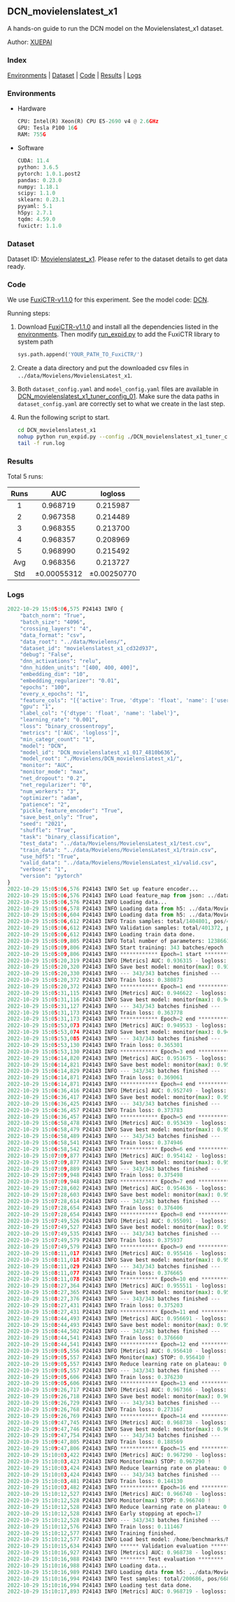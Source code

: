 ## DCN_movielenslatest_x1

A hands-on guide to run the DCN model on the Movielenslatest_x1 dataset.

Author: [XUEPAI](https://github.com/xue-pai)

### Index

[Environments](#Environments) | [Dataset](#Dataset) | [Code](#Code) | [Results](#Results) | [Logs](#Logs)

### Environments

+ Hardware
  
  ```python
  CPU: Intel(R) Xeon(R) CPU E5-2690 v4 @ 2.6GHz
  GPU: Tesla P100 16G
  RAM: 755G
  ```

+ Software
  
  ```python
  CUDA: 11.4
  python: 3.6.5
  pytorch: 1.0.1.post2
  pandas: 0.23.0
  numpy: 1.18.1
  scipy: 1.1.0
  sklearn: 0.23.1
  pyyaml: 5.1
  h5py: 2.7.1
  tqdm: 4.59.0
  fuxictr: 1.1.0
  ```

### Dataset

Dataset ID: [Movielenslatest_x1](https://github.com/openbenchmark/BARS/blob/master/ctr_prediction/datasets/MovieLens/README.md#Movielenslatest_x1). Please refer to the dataset details to get data ready.

### Code

We use [FuxiCTR-v1.1.0](https://github.com/xue-pai/FuxiCTR/tree/v1.1.0) for this experiment. See the model code: [DCN](https://github.com/xue-pai/FuxiCTR/blob/v1.1.0/fuxictr/pytorch/models/DCN.py).

Running steps:

1. Download [FuxiCTR-v1.1.0](https://github.com/xue-pai/FuxiCTR/archive/refs/tags/v1.1.0.zip) and install all the dependencies listed in the [environments](#environments). Then modify [run_expid.py](./run_expid.py#L5) to add the FuxiCTR library to system path
   
   ```python
   sys.path.append('YOUR_PATH_TO_FuxiCTR/')
   ```

2. Create a data directory and put the downloaded csv files in `../data/Movielens/MovielensLatest_x1`.

3. Both `dataset_config.yaml` and `model_config.yaml` files are available in [DCN_movielenslatest_x1_tuner_config_01](./DCN_movielenslatest_x1_tuner_config_01). Make sure the data paths in `dataset_config.yaml` are correctly set to what we create in the last step.

4. Run the following script to start.
   
   ```bash
   cd DCN_movielenslatest_x1
   nohup python run_expid.py --config ./DCN_movielenslatest_x1_tuner_config_01 --expid DCN_movielenslatest_x1_017_4810b636 --gpu 0 > run.log &
   tail -f run.log
   ```

### Results

Total 5 runs:

| Runs | AUC              | logloss          |
|:----:|:----------------:|:----------------:|
| 1    | 0.968719         | 0.215987         |
| 2    | 0.967358         | 0.214489         |
| 3    | 0.968355         | 0.213700         |
| 4    | 0.968357         | 0.208969         |
| 5    | 0.968990         | 0.215492         |
| Avg  | 0.968356         | 0.213727         |
| Std  | &#177;0.00055312 | &#177;0.00250770 |

### Logs

```python
2022-10-29 15:05:06,575 P24143 INFO {
    "batch_norm": "True",
    "batch_size": "4096",
    "crossing_layers": "4",
    "data_format": "csv",
    "data_root": "../data/Movielens/",
    "dataset_id": "movielenslatest_x1_cd32d937",
    "debug": "False",
    "dnn_activations": "relu",
    "dnn_hidden_units": "[400, 400, 400]",
    "embedding_dim": "10",
    "embedding_regularizer": "0.01",
    "epochs": "100",
    "every_x_epochs": "1",
    "feature_cols": "[{'active': True, 'dtype': 'float', 'name': ['user_id', 'item_id', 'tag_id'], 'type': 'categorical'}]",
    "gpu": "1",
    "label_col": "{'dtype': 'float', 'name': 'label'}",
    "learning_rate": "0.001",
    "loss": "binary_crossentropy",
    "metrics": "['AUC', 'logloss']",
    "min_categr_count": "1",
    "model": "DCN",
    "model_id": "DCN_movielenslatest_x1_017_4810b636",
    "model_root": "./Movielens/DCN_movielenslatest_x1/",
    "monitor": "AUC",
    "monitor_mode": "max",
    "net_dropout": "0.2",
    "net_regularizer": "0",
    "num_workers": "3",
    "optimizer": "adam",
    "patience": "2",
    "pickle_feature_encoder": "True",
    "save_best_only": "True",
    "seed": "2021",
    "shuffle": "True",
    "task": "binary_classification",
    "test_data": "../data/Movielens/MovielensLatest_x1/test.csv",
    "train_data": "../data/Movielens/MovielensLatest_x1/train.csv",
    "use_hdf5": "True",
    "valid_data": "../data/Movielens/MovielensLatest_x1/valid.csv",
    "verbose": "1",
    "version": "pytorch"
}
2022-10-29 15:05:06,576 P24143 INFO Set up feature encoder...
2022-10-29 15:05:06,576 P24143 INFO Load feature_map from json: ../data/Movielens/movielenslatest_x1_cd32d937/feature_map.json
2022-10-29 15:05:06,576 P24143 INFO Loading data...
2022-10-29 15:05:06,578 P24143 INFO Loading data from h5: ../data/Movielens/movielenslatest_x1_cd32d937/train.h5
2022-10-29 15:05:06,604 P24143 INFO Loading data from h5: ../data/Movielens/movielenslatest_x1_cd32d937/valid.h5
2022-10-29 15:05:06,612 P24143 INFO Train samples: total/1404801, pos/467878, neg/936923, ratio/33.31%, blocks/1
2022-10-29 15:05:06,612 P24143 INFO Validation samples: total/401372, pos/134225, neg/267147, ratio/33.44%, blocks/1
2022-10-29 15:05:06,612 P24143 INFO Loading train data done.
2022-10-29 15:05:09,805 P24143 INFO Total number of parameters: 1238661.
2022-10-29 15:05:09,806 P24143 INFO Start training: 343 batches/epoch
2022-10-29 15:05:09,806 P24143 INFO ************ Epoch=1 start ************
2022-10-29 15:05:20,319 P24143 INFO [Metrics] AUC: 0.936315 - logloss: 0.286690
2022-10-29 15:05:20,320 P24143 INFO Save best model: monitor(max): 0.936315
2022-10-29 15:05:20,330 P24143 INFO --- 343/343 batches finished ---
2022-10-29 15:05:20,372 P24143 INFO Train loss: 0.380873
2022-10-29 15:05:20,372 P24143 INFO ************ Epoch=1 end ************
2022-10-29 15:05:31,115 P24143 INFO [Metrics] AUC: 0.946622 - logloss: 0.262927
2022-10-29 15:05:31,116 P24143 INFO Save best model: monitor(max): 0.946622
2022-10-29 15:05:31,127 P24143 INFO --- 343/343 batches finished ---
2022-10-29 15:05:31,173 P24143 INFO Train loss: 0.363778
2022-10-29 15:05:31,173 P24143 INFO ************ Epoch=2 end ************
2022-10-29 15:05:53,073 P24143 INFO [Metrics] AUC: 0.949533 - logloss: 0.257413
2022-10-29 15:05:53,074 P24143 INFO Save best model: monitor(max): 0.949533
2022-10-29 15:05:53,085 P24143 INFO --- 343/343 batches finished ---
2022-10-29 15:05:53,130 P24143 INFO Train loss: 0.365301
2022-10-29 15:05:53,130 P24143 INFO ************ Epoch=3 end ************
2022-10-29 15:06:14,820 P24143 INFO [Metrics] AUC: 0.951675 - logloss: 0.246543
2022-10-29 15:06:14,821 P24143 INFO Save best model: monitor(max): 0.951675
2022-10-29 15:06:14,829 P24143 INFO --- 343/343 batches finished ---
2022-10-29 15:06:14,871 P24143 INFO Train loss: 0.369061
2022-10-29 15:06:14,871 P24143 INFO ************ Epoch=4 end ************
2022-10-29 15:06:36,416 P24143 INFO [Metrics] AUC: 0.952749 - logloss: 0.245054
2022-10-29 15:06:36,417 P24143 INFO Save best model: monitor(max): 0.952749
2022-10-29 15:06:36,425 P24143 INFO --- 343/343 batches finished ---
2022-10-29 15:06:36,457 P24143 INFO Train loss: 0.373783
2022-10-29 15:06:36,457 P24143 INFO ************ Epoch=5 end ************
2022-10-29 15:06:58,478 P24143 INFO [Metrics] AUC: 0.953439 - logloss: 0.245455
2022-10-29 15:06:58,479 P24143 INFO Save best model: monitor(max): 0.953439
2022-10-29 15:06:58,489 P24143 INFO --- 343/343 batches finished ---
2022-10-29 15:06:58,541 P24143 INFO Train loss: 0.374946
2022-10-29 15:06:58,542 P24143 INFO ************ Epoch=6 end ************
2022-10-29 15:07:09,877 P24143 INFO [Metrics] AUC: 0.954142 - logloss: 0.239931
2022-10-29 15:07:09,877 P24143 INFO Save best model: monitor(max): 0.954142
2022-10-29 15:07:09,889 P24143 INFO --- 343/343 batches finished ---
2022-10-29 15:07:09,948 P24143 INFO Train loss: 0.375498
2022-10-29 15:07:09,948 P24143 INFO ************ Epoch=7 end ************
2022-10-29 15:07:28,602 P24143 INFO [Metrics] AUC: 0.954636 - logloss: 0.237659
2022-10-29 15:07:28,603 P24143 INFO Save best model: monitor(max): 0.954636
2022-10-29 15:07:28,614 P24143 INFO --- 343/343 batches finished ---
2022-10-29 15:07:28,654 P24143 INFO Train loss: 0.376406
2022-10-29 15:07:28,654 P24143 INFO ************ Epoch=8 end ************
2022-10-29 15:07:49,526 P24143 INFO [Metrics] AUC: 0.955091 - logloss: 0.242453
2022-10-29 15:07:49,527 P24143 INFO Save best model: monitor(max): 0.955091
2022-10-29 15:07:49,535 P24143 INFO --- 343/343 batches finished ---
2022-10-29 15:07:49,579 P24143 INFO Train loss: 0.375937
2022-10-29 15:07:49,579 P24143 INFO ************ Epoch=9 end ************
2022-10-29 15:08:11,017 P24143 INFO [Metrics] AUC: 0.955416 - logloss: 0.238261
2022-10-29 15:08:11,018 P24143 INFO Save best model: monitor(max): 0.955416
2022-10-29 15:08:11,029 P24143 INFO --- 343/343 batches finished ---
2022-10-29 15:08:11,077 P24143 INFO Train loss: 0.376665
2022-10-29 15:08:11,078 P24143 INFO ************ Epoch=10 end ************
2022-10-29 15:08:27,364 P24143 INFO [Metrics] AUC: 0.955511 - logloss: 0.236343
2022-10-29 15:08:27,365 P24143 INFO Save best model: monitor(max): 0.955511
2022-10-29 15:08:27,376 P24143 INFO --- 343/343 batches finished ---
2022-10-29 15:08:27,431 P24143 INFO Train loss: 0.375203
2022-10-29 15:08:27,431 P24143 INFO ************ Epoch=11 end ************
2022-10-29 15:08:44,493 P24143 INFO [Metrics] AUC: 0.956691 - logloss: 0.232197
2022-10-29 15:08:44,493 P24143 INFO Save best model: monitor(max): 0.956691
2022-10-29 15:08:44,502 P24143 INFO --- 343/343 batches finished ---
2022-10-29 15:08:44,541 P24143 INFO Train loss: 0.376660
2022-10-29 15:08:44,541 P24143 INFO ************ Epoch=12 end ************
2022-10-29 15:09:05,556 P24143 INFO [Metrics] AUC: 0.956410 - logloss: 0.233713
2022-10-29 15:09:05,557 P24143 INFO Monitor(max) STOP: 0.956410 !
2022-10-29 15:09:05,557 P24143 INFO Reduce learning rate on plateau: 0.000100
2022-10-29 15:09:05,557 P24143 INFO --- 343/343 batches finished ---
2022-10-29 15:09:05,606 P24143 INFO Train loss: 0.376230
2022-10-29 15:09:05,606 P24143 INFO ************ Epoch=13 end ************
2022-10-29 15:09:26,717 P24143 INFO [Metrics] AUC: 0.967366 - logloss: 0.207615
2022-10-29 15:09:26,718 P24143 INFO Save best model: monitor(max): 0.967366
2022-10-29 15:09:26,729 P24143 INFO --- 343/343 batches finished ---
2022-10-29 15:09:26,768 P24143 INFO Train loss: 0.273167
2022-10-29 15:09:26,769 P24143 INFO ************ Epoch=14 end ************
2022-10-29 15:09:47,745 P24143 INFO [Metrics] AUC: 0.968738 - logloss: 0.215786
2022-10-29 15:09:47,746 P24143 INFO Save best model: monitor(max): 0.968738
2022-10-29 15:09:47,754 P24143 INFO --- 343/343 batches finished ---
2022-10-29 15:09:47,805 P24143 INFO Train loss: 0.188569
2022-10-29 15:09:47,806 P24143 INFO ************ Epoch=15 end ************
2022-10-29 15:10:03,422 P24143 INFO [Metrics] AUC: 0.967290 - logloss: 0.242514
2022-10-29 15:10:03,423 P24143 INFO Monitor(max) STOP: 0.967290 !
2022-10-29 15:10:03,424 P24143 INFO Reduce learning rate on plateau: 0.000010
2022-10-29 15:10:03,424 P24143 INFO --- 343/343 batches finished ---
2022-10-29 15:10:03,481 P24143 INFO Train loss: 0.144130
2022-10-29 15:10:03,482 P24143 INFO ************ Epoch=16 end ************
2022-10-29 15:10:12,527 P24143 INFO [Metrics] AUC: 0.966740 - logloss: 0.254775
2022-10-29 15:10:12,528 P24143 INFO Monitor(max) STOP: 0.966740 !
2022-10-29 15:10:12,528 P24143 INFO Reduce learning rate on plateau: 0.000001
2022-10-29 15:10:12,528 P24143 INFO Early stopping at epoch=17
2022-10-29 15:10:12,528 P24143 INFO --- 343/343 batches finished ---
2022-10-29 15:10:12,576 P24143 INFO Train loss: 0.111467
2022-10-29 15:10:12,577 P24143 INFO Training finished.
2022-10-29 15:10:12,577 P24143 INFO Load best model: /home/benchmarks/Movielens/DCN_movielenslatest_x1/movielenslatest_x1_cd32d937/DCN_movielenslatest_x1_017_4810b636.model
2022-10-29 15:10:15,634 P24143 INFO ****** Validation evaluation ******
2022-10-29 15:10:16,927 P24143 INFO [Metrics] AUC: 0.968738 - logloss: 0.215786
2022-10-29 15:10:16,988 P24143 INFO ******** Test evaluation ********
2022-10-29 15:10:16,988 P24143 INFO Loading data...
2022-10-29 15:10:16,989 P24143 INFO Loading data from h5: ../data/Movielens/movielenslatest_x1_cd32d937/test.h5
2022-10-29 15:10:16,994 P24143 INFO Test samples: total/200686, pos/66850, neg/133836, ratio/33.31%, blocks/1
2022-10-29 15:10:16,994 P24143 INFO Loading test data done.
2022-10-29 15:10:17,893 P24143 INFO [Metrics] AUC: 0.968719 - logloss: 0.215987
```
